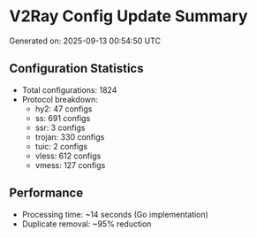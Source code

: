 # V2Ray Config Update Summary
Generated on: 2025-09-13 00:54:50 UTC

## Configuration Statistics
- Total configurations: 1824
- Protocol breakdown:
  - hy2: 47 configs
  - ss: 691 configs
  - ssr: 3 configs
  - trojan: 330 configs
  - tuic: 2 configs
  - vless: 612 configs
  - vmess: 127 configs

## Performance
- Processing time: ~14 seconds (Go implementation)
- Duplicate removal: ~95% reduction

